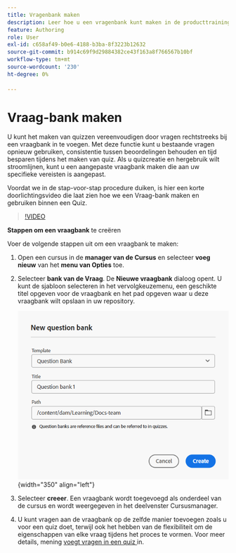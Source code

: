```yaml
---
title: Vragenbank maken
description: Leer hoe u een vragenbank kunt maken in de producttraining en -training
feature: Authoring
role: User
exl-id: c658af49-b0e6-4188-b3ba-8f3223b12632
source-git-commit: b914c69f9d29884382ce43f163a8f766567b10bf
workflow-type: tm+mt
source-wordcount: '230'
ht-degree: 0%

---
```


# Vraag-bank maken

U kunt het maken van quizzen vereenvoudigen door vragen rechtstreeks bij een vraagbank in te voegen. Met deze functie kunt u bestaande vragen opnieuw gebruiken, consistentie tussen beoordelingen behouden en tijd besparen tijdens het maken van quiz.
Als u quizcreatie en hergebruik wilt stroomlijnen, kunt u een aangepaste vraagbank maken die aan uw specifieke vereisten is aangepast.

Voordat we in de stap-voor-stap procedure duiken, is hier een korte doorlichtingsvideo die laat zien hoe we een Vraag-bank maken en gebruiken binnen een Quiz.

>[!VIDEO](https://video.tv.adobe.com/v/3475212/learning-content-aem-guides)

**Stappen om een vraagbank** te creëren

Voer de volgende stappen uit om een vraagbank te maken:

1. Open een cursus in de **manager van de Cursus** en selecteer **voeg nieuw** van het **menu van Opties** toe.
1. Selecteer **bank van de Vraag**.
De **Nieuwe vraagbank** dialoog opent. U kunt de sjabloon selecteren in het vervolgkeuzemenu, een geschikte titel opgeven voor de vraagbank en het pad opgeven waar u deze vraagbank wilt opslaan in uw repository.

   ![](assets/question-bank-create.png){width="350" align="left"}

1. Selecteer **creeer**.
Een vraagbank wordt toegevoegd als onderdeel van de cursus en wordt weergegeven in het deelvenster Cursusmanager.
1. U kunt vragen aan de vraagbank op de zelfde manier toevoegen zoals u voor een quiz doet, terwijl ook het hebben van de flexibiliteit om de eigenschappen van elke vraag tijdens het proces te vormen. Voor meer details, mening [ voegt vragen in een quiz ](./quiz-insert-questions.md) in.
